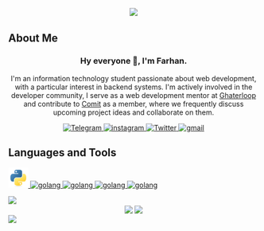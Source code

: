 <p align="middle">
  <img height="400" height="auto" src="https://user-images.githubusercontent.com/113156891/210043827-2280d223-79a0-4828-b3eb-bbddd453ad0a.jpeg">
</p>

## **About Me**
<h3 align= "middle">  Hy everyone 👋, I'm Farhan.</h3>
<p align="middle">
I'm an information technology student passionate about web development, with a particular interest in backend systems. I'm actively involved in the developer community, I serve as a web development mentor at   <a href="https://github.com/gatherloop">Ghaterloop</a> and contribute to <a href="https://github.com/commitunuja">Comit</a> as a member, where we frequently discuss upcoming project ideas and collaborate on them.
</p>
<div id="badges" align="center">
  <a href="https://t.me/hanmxyz">
    <img src="https://img.shields.io/badge/Telegram-blue?style=for-the-badge&logo=Telegram&logoColor=white" alt="Telegram"/>
  </a>
  <a href="https://www.instagram.com/farhan.mln00"> 
   <img src="https://img.shields.io/badge/instagram-FF0069?style=for-the-badge&logo=instagram&logoColor=white" alt="instagram"/>
  </a>
  <a href="https://twitter.com/PH_hanzxyz"> 
   <img src="https://img.shields.io/badge/twitter-blue?style=for-the-badge&logo=x&logoColor=white" alt="Twitter"/>
  </a>
  <a href="mailto:farhan.xyz@gmail.com"> 
   <img src="https://img.shields.io/badge/gmail-EA4335?style=for-the-badge&logo=gmail&logoColor=white" alt="gmail"/>
  </a>
  </div>


## **Languages and Tools**

<a href="https://www.python.org" target="_blank" rel="noreferrer"> <img src="https://raw.githubusercontent.com/devicons/devicon/master/icons/python/python-original.svg" alt="python" width="40" height="40"/> </a>
<a href="https://go.dev/" target="_blank" rel="noreferrer"> <img src="https://go.dev/blog/go-brand/Go-Logo/PNG/Go-Logo_Aqua.png" alt="golang" width="40" height="40"/> </a>
<a href="https://www.javascript.com/" target="_blank" rel="noreferrer"> <img src="https://static.vecteezy.com/system/resources/previews/027/127/463/non_2x/javascript-logo-javascript-icon-transparent-free-png.png" alt="golang" width="40" height="40"/> </a>
<a href="https://nodejs.org/en" target="_blank" rel="noreferrer"> <img src="https://cdn.iconscout.com/icon/free/png-256/free-node-js-logo-icon-download-in-svg-png-gif-file-formats--nodejs-programming-language-pack-logos-icons-1174925.png?f=webp&w=256" alt="golang" width="40" height="40"/> </a>
<a href="https://react.dev/" target="_blank" rel="noreferrer"> <img src="https://upload.wikimedia.org/wikipedia/commons/3/30/React_Logo_SVG.svg" alt="golang" width="40" height="40"/> </a>

<img src="https://user-images.githubusercontent.com/73097560/115834477-dbab4500-a447-11eb-908a-139a6edaec5c.gif">
<div align="center">
  <img width=50%  src="https://nirzak-streak-stats.vercel.app/?user=hanmxyz&theme=vue-dark&hide_border=false"> 
  <img width=36% src="https://github-readme-stats.vercel.app/api/top-langs/?username=hanmxyz&theme=vue-dark&hide_border=false&include_all_commits=false&count_private=false&layout=compact">
</div>
<img src="https://user-images.githubusercontent.com/73097560/115834477-dbab4500-a447-11eb-908a-139a6edaec5c.gif">
 
